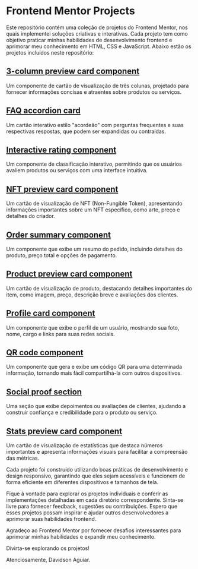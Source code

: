 # Frontend Mentor Projects

Este repositório contém uma coleção de projetos do Frontend Mentor, nos quais implementei soluções criativas e interativas. Cada projeto tem como objetivo praticar minhas habilidades de desenvolvimento frontend e aprimorar meu conhecimento em HTML, CSS e JavaScript. Abaixo estão os projetos incluídos neste repositório:

## [3-column preview card component](./3-column%20preview%20card%20component/index.html)
Um componente de cartão de visualização de três colunas, projetado para fornecer informações concisas e atraentes sobre produtos ou serviços.

## [FAQ accordion card](/FAQ%20accordion%20card)
Um cartão interativo estilo "acordeão" com perguntas frequentes e suas respectivas respostas, que podem ser expandidas ou contraídas.

## [Interactive rating component](/Interactive%20rating%20component)
Um componente de classificação interativo, permitindo que os usuários avaliem produtos ou serviços com uma interface intuitiva.

## [NFT preview card component](/NFT%20preview%20card%20component)
Um cartão de visualização de NFT (Non-Fungible Token), apresentando informações importantes sobre um NFT específico, como arte, preço e detalhes do criador.

## [Order summary component](/Order%20summary%20component)
Um componente que exibe um resumo do pedido, incluindo detalhes do produto, preço total e opções de pagamento.

## [Product preview card component](/Product%20preview%20card%20component)
Um cartão de visualização de produto, destacando detalhes importantes do item, como imagem, preço, descrição breve e avaliações dos clientes.

## [Profile card component](/Profile%20card%20component)
Um componente que exibe o perfil de um usuário, mostrando sua foto, nome, cargo e links para suas redes sociais.

## [QR code component](/QR%20code%20component)
Um componente que gera e exibe um código QR para uma determinada informação, tornando mais fácil compartilhá-la com outros dispositivos.

## [Social proof section](/Social%20proof%20section)
Uma seção que exibe depoimentos ou avaliações de clientes, ajudando a construir confiança e credibilidade para o produto ou serviço.

## [Stats preview card component](/Stats%20preview%20card%20component)
Um cartão de visualização de estatísticas que destaca números importantes e apresenta informações visuais para facilitar a compreensão das métricas.

Cada projeto foi construído utilizando boas práticas de desenvolvimento e design responsivo, garantindo que eles sejam acessíveis e funcionem de forma eficiente em diferentes dispositivos e tamanhos de tela.

Fique à vontade para explorar os projetos individuais e conferir as implementações detalhadas em cada diretório correspondente. Sinta-se livre para fornecer feedback, sugestões ou contribuições. Espero que esses projetos possam inspirar e ajudar outros desenvolvedores a aprimorar suas habilidades frontend.

Agradeço ao Frontend Mentor por fornecer desafios interessantes para aprimorar minhas habilidades e expandir meu conhecimento.

Divirta-se explorando os projetos!

Atenciosamente,
Davidson Aguiar.

